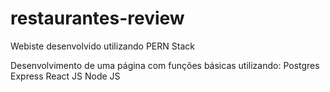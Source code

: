 # restaurantes-review
Webiste desenvolvido utilizando PERN Stack

Desenvolvimento de uma página com funções básicas utilizando:
Postgres
Express
React JS
Node JS
